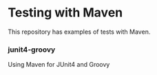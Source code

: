 # Testing with Maven

This repository has examples of tests with Maven.

### junit4-groovy
Using Maven for JUnit4 and Groovy
